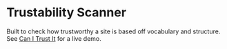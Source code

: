# Trustability Scanner
Built to check how trustworthy a site is based off vocabulary and structure. See [Can I Trust It](https://canitrustit.sfisaact.com/) for a live demo.
